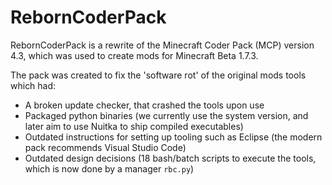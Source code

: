 # RebornCoderPack
RebornCoderPack is a rewrite of the Minecraft Coder Pack (MCP) version 4.3, which was used to create mods for Minecraft Beta 1.7.3.

The pack was created to fix the 'software rot' of the original mods tools which had:
- A broken update checker, that crashed the tools upon use
- Packaged python binaries (we currently use the system version, and later aim to use Nuitka to ship compiled executables)
- Outdated instructions for setting up tooling such as Eclipse (the modern pack recommends Visual Studio Code)
- Outdated design decisions (18 bash/batch scripts to execute the tools, which is now done by a manager `rbc.py`)
